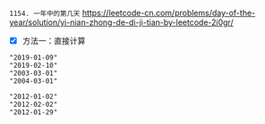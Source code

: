 
`1154. 一年中的第几天` https://leetcode-cn.com/problems/day-of-the-year/solution/yi-nian-zhong-de-di-ji-tian-by-leetcode-2i0gr/
- [x] 方法一：直接计算

```
"2019-01-09"
"2019-02-10"
"2003-03-01"
"2004-03-01"

"2012-01-02"
"2012-02-02"
"2012-01-29"
```
